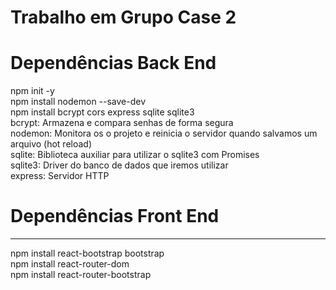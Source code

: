 # Trabalho em Grupo Case 2

 # Dependências Back End
 
  npm init -y <br/>
  npm install nodemon --save-dev <br/>
  npm install bcrypt cors express sqlite sqlite3 <br/>
   bcrypt: Armazena e compara senhas de forma segura <br/>
   nodemon: Monitora os o projeto e reinicia o servidor quando salvamos um arquivo (hot reload) <br/>
   sqlite: Biblioteca auxiliar para utilizar o sqlite3 com Promises <br/>
   sqlite3: Driver do banco de dados que iremos utilizar <br/>
   express: Servidor HTTP
   
 # Dependências Front End
 <hr/>
  npm install react-bootstrap bootstrap <br/>
  npm install react-router-dom <br/>
  npm install react-router-bootstrap <br/>
